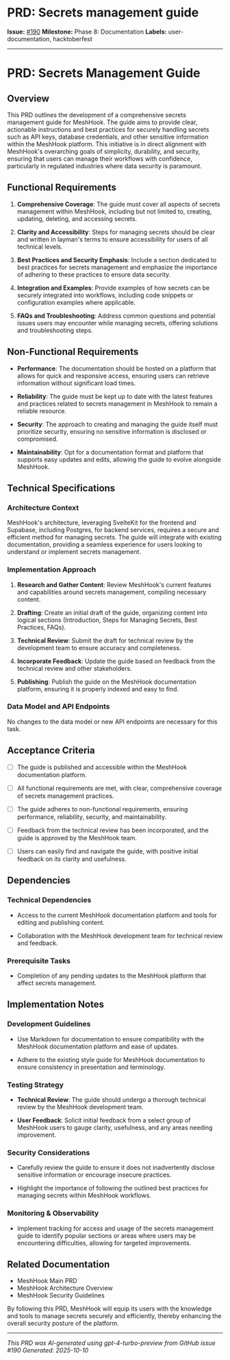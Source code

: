 # PRD: Secrets management guide

**Issue:** [#190](https://github.com/profullstack/meshhook/issues/190)
**Milestone:** Phase 8: Documentation
**Labels:** user-documentation, hacktoberfest

---

# PRD: Secrets Management Guide

## Overview

This PRD outlines the development of a comprehensive secrets management guide for MeshHook. The guide aims to provide clear, actionable instructions and best practices for securely handling secrets such as API keys, database credentials, and other sensitive information within the MeshHook platform. This initiative is in direct alignment with MeshHook's overarching goals of simplicity, durability, and security, ensuring that users can manage their workflows with confidence, particularly in regulated industries where data security is paramount.

## Functional Requirements

1. **Comprehensive Coverage**: The guide must cover all aspects of secrets management within MeshHook, including but not limited to, creating, updating, deleting, and accessing secrets.
   
2. **Clarity and Accessibility**: Steps for managing secrets should be clear and written in layman's terms to ensure accessibility for users of all technical levels.
   
3. **Best Practices and Security Emphasis**: Include a section dedicated to best practices for secrets management and emphasize the importance of adhering to these practices to ensure data security.
   
4. **Integration and Examples**: Provide examples of how secrets can be securely integrated into workflows, including code snippets or configuration examples where applicable.
   
5. **FAQs and Troubleshooting**: Address common questions and potential issues users may encounter while managing secrets, offering solutions and troubleshooting steps.

## Non-Functional Requirements

- **Performance**: The documentation should be hosted on a platform that allows for quick and responsive access, ensuring users can retrieve information without significant load times.
  
- **Reliability**: The guide must be kept up to date with the latest features and practices related to secrets management in MeshHook to remain a reliable resource.
  
- **Security**: The approach to creating and managing the guide itself must prioritize security, ensuring no sensitive information is disclosed or compromised.
  
- **Maintainability**: Opt for a documentation format and platform that supports easy updates and edits, allowing the guide to evolve alongside MeshHook.

## Technical Specifications

### Architecture Context

MeshHook's architecture, leveraging SvelteKit for the frontend and Supabase, including Postgres, for backend services, requires a secure and efficient method for managing secrets. The guide will integrate with existing documentation, providing a seamless experience for users looking to understand or implement secrets management.

### Implementation Approach

1. **Research and Gather Content**: Review MeshHook's current features and capabilities around secrets management, compiling necessary content.
   
2. **Drafting**: Create an initial draft of the guide, organizing content into logical sections (Introduction, Steps for Managing Secrets, Best Practices, FAQs).
   
3. **Technical Review**: Submit the draft for technical review by the development team to ensure accuracy and completeness.
   
4. **Incorporate Feedback**: Update the guide based on feedback from the technical review and other stakeholders.
   
5. **Publishing**: Publish the guide on the MeshHook documentation platform, ensuring it is properly indexed and easy to find.

### Data Model and API Endpoints

No changes to the data model or new API endpoints are necessary for this task.

## Acceptance Criteria

- [ ] The guide is published and accessible within the MeshHook documentation platform.
  
- [ ] All functional requirements are met, with clear, comprehensive coverage of secrets management practices.
  
- [ ] The guide adheres to non-functional requirements, ensuring performance, reliability, security, and maintainability.
  
- [ ] Feedback from the technical review has been incorporated, and the guide is approved by the MeshHook team.
  
- [ ] Users can easily find and navigate the guide, with positive initial feedback on its clarity and usefulness.

## Dependencies

### Technical Dependencies

- Access to the current MeshHook documentation platform and tools for editing and publishing content.
  
- Collaboration with the MeshHook development team for technical review and feedback.

### Prerequisite Tasks

- Completion of any pending updates to the MeshHook platform that affect secrets management.

## Implementation Notes

### Development Guidelines

- Use Markdown for documentation to ensure compatibility with the MeshHook documentation platform and ease of updates.
  
- Adhere to the existing style guide for MeshHook documentation to ensure consistency in presentation and terminology.

### Testing Strategy

- **Technical Review**: The guide should undergo a thorough technical review by the MeshHook development team.
  
- **User Feedback**: Solicit initial feedback from a select group of MeshHook users to gauge clarity, usefulness, and any areas needing improvement.

### Security Considerations

- Carefully review the guide to ensure it does not inadvertently disclose sensitive information or encourage insecure practices.
  
- Highlight the importance of following the outlined best practices for managing secrets within MeshHook workflows.

### Monitoring & Observability

- Implement tracking for access and usage of the secrets management guide to identify popular sections or areas where users may be encountering difficulties, allowing for targeted improvements.

## Related Documentation

- MeshHook Main PRD
- MeshHook Architecture Overview
- MeshHook Security Guidelines

By following this PRD, MeshHook will equip its users with the knowledge and tools to manage secrets securely and efficiently, thereby enhancing the overall security posture of the platform.

---

*This PRD was AI-generated using gpt-4-turbo-preview from GitHub issue #190*
*Generated: 2025-10-10*
